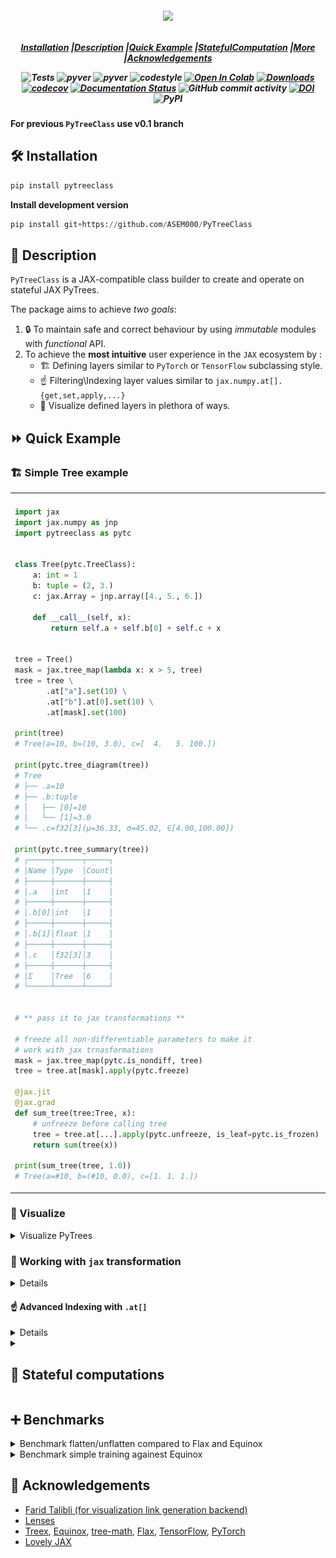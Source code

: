 <!-- <h1 align="center" style="font-family:Monospace" >Py🌲Class</h1> -->
<h5 align="center">
<img width="250px" src="https://user-images.githubusercontent.com/48389287/227880173-bf78c02c-d28b-4cf4-95e6-fa49b82a43a1.svg"> <br>

<br>

[**Installation**](#installation)
|[**Description**](#description)
|[**Quick Example**](#quick_example)
|[**StatefulComputation**](#stateful_computation)
|[**More**](#more)
|[**Acknowledgements**](#acknowledgements)

![Tests](https://github.com/ASEM000/pytreeclass/actions/workflows/tests.yml/badge.svg)
![pyver](https://img.shields.io/badge/python-3.8%203.9%203.10%203.11_-red)
![pyver](https://img.shields.io/badge/jax->=0.4.7-red)
![codestyle](https://img.shields.io/badge/codestyle-black-black)
[![Open In Colab](https://colab.research.google.com/assets/colab-badge.svg)](https://colab.research.google.com/github/ASEM000/PyTreeClass/blob/main/assets/intro.ipynb)
[![Downloads](https://pepy.tech/badge/pytreeclass)](https://pepy.tech/project/pytreeclass)
[![codecov](https://codecov.io/gh/ASEM000/pytreeclass/branch/main/graph/badge.svg?token=TZBRMO0UQH)](https://codecov.io/gh/ASEM000/pytreeclass)
[![Documentation Status](https://readthedocs.org/projects/pytreeclass/badge/?version=latest)](https://pytreeclass.readthedocs.io/en/latest/?badge=latest)
![GitHub commit activity](https://img.shields.io/github/commit-activity/m/ASEM000/pytreeclass)
[![DOI](https://zenodo.org/badge/512717921.svg)](https://zenodo.org/badge/latestdoi/512717921)
![PyPI](https://img.shields.io/pypi/v/pytreeclass)

</h5>

**For previous `PyTreeClass` use v0.1 branch**

## 🛠️ Installation<a id="installation"></a>

```python
pip install pytreeclass
```

**Install development version**

```python
pip install git+https://github.com/ASEM000/PyTreeClass
```

## 📖 Description<a id="description"></a>

`PyTreeClass` is a JAX-compatible class builder to create and operate on stateful JAX PyTrees.

The package aims to achieve _two goals_:

1. 🔒 To maintain safe and correct behaviour by using _immutable_ modules with _functional_ API.
2. To achieve the **most intuitive** user experience in the `JAX` ecosystem by :
   - 🏗️ Defining layers similar to `PyTorch` or `TensorFlow` subclassing style.
   - ☝️ Filtering\Indexing layer values similar to `jax.numpy.at[].{get,set,apply,...}`
   - 🎨 Visualize defined layers in plethora of ways.

## ⏩ Quick Example <a id="quick_example">

### 🏗️ Simple Tree example

<div align="center">
<table>
<tr><td align="center"></td> <td align="center"></td></tr>
<tr>
<td>

```python
import jax
import jax.numpy as jnp
import pytreeclass as pytc


class Tree(pytc.TreeClass):
    a: int = 1
    b: tuple = (2, 3.)
    c: jax.Array = jnp.array([4., 5., 6.])

    def __call__(self, x):
        return self.a + self.b[0] + self.c + x


tree = Tree()
mask = jax.tree_map(lambda x: x > 5, tree)
tree = tree \
       .at["a"].set(10) \
       .at["b"].at[0].set(10) \
       .at[mask].set(100)

print(tree)
# Tree(a=10, b=(10, 3.0), c=[  4.   5. 100.])

print(pytc.tree_diagram(tree))
# Tree
# ├── .a=10
# ├── .b:tuple
# │   ├── [0]=10
# │   └── [1]=3.0
# └── .c=f32[3](μ=36.33, σ=45.02, ∈[4.00,100.00])

print(pytc.tree_summary(tree))
# ┌─────┬──────┬─────┐
# │Name │Type  │Count│
# ├─────┼──────┼─────┤
# │.a   │int   │1    │
# ├─────┼──────┼─────┤
# │.b[0]│int   │1    │
# ├─────┼──────┼─────┤
# │.b[1]│float │1    │
# ├─────┼──────┼─────┤
# │.c   │f32[3]│3    │
# ├─────┼──────┼─────┤
# │Σ    │Tree  │6    │
# └─────┴──────┴─────┘


# ** pass it to jax transformations **

# freeze all non-differentiable parameters to make it
# work with jax trnasformations
mask = jax.tree_map(pytc.is_nondiff, tree)
tree = tree.at[mask].apply(pytc.freeze)

@jax.jit
@jax.grad
def sum_tree(tree:Tree, x):
    # unfreeze before calling tree
    tree = tree.at[...].apply(pytc.unfreeze, is_leaf=pytc.is_frozen)
    return sum(tree(x))

print(sum_tree(tree, 1.0))
# Tree(a=#10, b=(#10, 0.0), c=[1. 1. 1.])
```

</td>

</tr>
</table>
</div>

### 🎨 Visualize<a id="Viz">

<details> <summary> Visualize PyTrees</summary>

<div align="center">
<table>
<tr>
 <td align = "center"> tree_summary</td> 
 <td align = "center">tree_diagram</td>
 <td align = "center">[tree_mermaid](https://mermaid.js.org)(Native support in Github/Notion)</td>
 <td align= "center"> tree_repr </td>
 <td align="center" > tree_str </td>

</tr>

<tr>
<td>

```python
print(pytc.tree_summary(tree, depth=1))
┌────┬──────┬─────┐
│Name│Type  │Count│
├────┼──────┼─────┤
│.a  │int   │1    │
├────┼──────┼─────┤
│.b  │tuple │1    │
├────┼──────┼─────┤
│.c  │f32[3]│3    │
├────┼──────┼─────┤
│Σ   │Tree  │5    │
└────┴──────┴─────┘
```

</td>

<td>

```python

print(pytc.tree_diagram(tree, depth=1))
Tree
├── .a=1
├── .b=(...)
└── .c=f32[3](μ=5.00, σ=0.82, ∈[4.00,6.00])
```

 </td>

<td>

```python
print(pytc.tree_mermaid(tree, depth=1))
```

```mermaid

flowchart LR
    id0(<b>Tree</b>)
    id0 --- id1("</b>.a=1</b>")
    id0 --- id2("</b>.b=(...)</b>")
    id0 --- id3("</b>.c=f32[3](μ=5.00, σ=0.82, ∈[4.00,6.00])</b>")
```

</td>

<td>

```python
print(pytc.tree_repr(tree, depth=1))
Tree(a=1, b=(...), c=f32[3](μ=5.00, σ=0.82, ∈[4.00,6.00]))
```

</td>

<td>

```python
print(pytc.tree_str(tree, depth=1))
Tree(a=1, b=(...), c=[4. 5. 6.])
```

</td>

</tr>

<tr>

<td>

```python
print(pytc.tree_summary(tree, depth=2))
┌─────┬──────┬─────┐
│Name │Type  │Count│
├─────┼──────┼─────┤
│.a   │int   │1    │
├─────┼──────┼─────┤
│.b[0]│int   │1    │
├─────┼──────┼─────┤
│.b[1]│float │1    │
├─────┼──────┼─────┤
│.c   │f32[3]│3    │
├─────┼──────┼─────┤
│Σ    │Tree  │6    │
└─────┴──────┴─────┘
```

</td>

<td>

```python
print(pytc.tree_diagram(tree, depth=2))
Tree
├── .a=1
├── .b:tuple
│   ├── [0]=2.0
│   └── [1]=3.0
└── .c=f32[3](μ=5.00, σ=0.82, ∈[4.00,6.00])
```

</td>

<td>

```python
print(pytc.tree_mermaid(tree, depth=2))
```

```mermaid
flowchart LR
    id2 --- id3("</b>[0]=2.0</b>")
    id2 --- id4("</b>[1]=3.0</b>")
    id0(<b>Tree</b>)
    id0 --- id1("</b>.a=1</b>")
    id0 --- id2("</b>.b:tuple</b>")
    id0 --- id5("</b>.c=f32[3](μ=5.00, σ=0.82, ∈[4.00,6.00])</b>")
```

</td>

<td>

```python
print(pytc.tree_repr(tree, depth=2))
Tree(a=1, b=(2.0, 3.0), c=f32[3](μ=5.00, σ=0.82, ∈[4.00,6.00]))
```

</td>

<td>

```python
print(pytc.tree_str(tree, depth=2))
Tree(a=1, b=(2.0, 3.0), c=[4. 5. 6.])
```

</td>

</tr>

 </table>

 </div>

</details>

### 🏃 Working with `jax` transformation

<details> <summary>Make arbitrary PyTrees work with jax transformations</summary>

Parameters are defined in `Tree` at the top of class definition similar to defining
`dataclasses.dataclass` field.
Lets optimize our parameters

```python

import pytreeclass as pytc
import jax
import jax.numpy as jnp


class Tree(pytc.TreeClass)
    a: int = 1
    b: tuple[float] = (2., 3.)
    c: jax.Array = jnp.array([4., 5., 6.])

    def __call__(self, x):
        return self.a + self.b[0] + self.c + x


tree = Tree()


@jax.grad
def loss_func(tree: Tree, x: jax.Array):
    tree = tree.at[...].apply(pytc.unfreeze, is_leaf=pytc.is_frozen)  # <--- unfreeze the tree before calling it
    preds = jax.vmap(tree)(x)  # <--- vectorize the tree call over the leading axis
    return jnp.mean(preds**2)  # <--- return the mean squared error


@jax.jit
def train_step(tree: Tree, x: jax.Array):
    grads = loss_func(tree, x)
    # apply a small gradient step
    return jax.tree_util.tree_map(lambda x, g: x - 1e-3 * g, tree, grads)


# lets freeze the non-differentiable parts of the tree
# in essence any non inexact type should be frozen to
# make the tree differentiable and work with jax transformations
jaxable_tree = jax.tree_util.tree_map(lambda x: pytc.freeze(x) if pytc.is_nondiff(x) else x, tree)

for epoch in range(1_000):
    jaxable_tree = train_step(jaxable_tree, jnp.ones([10, 1]))

print(jaxable_tree)
# **the `frozen` params have "#" prefix**
# Tree(a=#1, b=(-4.2826524, 3.0), c=[2.3924797 2.905778  3.4190805])


# unfreeze the tree
tree = jaxable_tree.at[...].apply(pytc.unfreeze, is_leaf=pytc.is_frozen)
# the previous line is equivalent to:
# >>> tree = jax.tree_util.tree_map(pytc.unfreeze, jaxable_tree, is_leaf=pytc.is_frozen)
print(tree)
# Tree(a=1, b=(-4.2826524, 3.0), c=[2.3924797 2.905778  3.4190805])

```

</details>

#### ☝️ Advanced Indexing with `.at[]` <a id="Indexing">

<details> <summary>Out-of-place updates using mask, attribute name or index</summary>

`PyTreeClass` offers 3 means of indexing through `.at[]`

1. Indexing by boolean mask.
2. Indexing by attribute name.
3. Indexing by Leaf index.

**Since `treeclass` wrapped class are immutable, `.at[]` operations returns new instance of the tree**

#### Index update by boolean mask

```python
tree = Tree()
# Tree(a=1, b=(2, 3), c=i32[3](μ=5.00, σ=0.82, ∈[4,6]))

# lets create a mask for values > 4
mask = jax.tree_util.tree_map(lambda x: x>4, tree)

print(mask)
# Tree(a=False, b=(False, False), c=[False  True  True])

print(tree.at[mask].get())
# Tree(a=None, b=(None, None), c=[5 6])

print(tree.at[mask].set(10))
# Tree(a=1, b=(2, 3), c=[ 4 10 10])

print(tree.at[mask].apply(lambda x: 10))
# Tree(a=1, b=(2, 3), c=[ 4 10 10])
```

#### Index update by attribute name

```python
tree = Tree()
# Tree(a=1, b=(2, 3), c=i32[3](μ=5.00, σ=0.82, ∈[4,6]))

print(tree.at["a"].get())
# Tree(a=1, b=(None, None), c=None)

print(tree.at["a"].set(10))
# Tree(a=10, b=(2, 3), c=[4 5 6])

print(tree.at["a"].apply(lambda x: 10))
# Tree(a=10, b=(2, 3), c=[4 5 6])
```

#### Index update by integer index

```python
tree = Tree()
# Tree(a=1, b=(2, 3), c=i32[3](μ=5.00, σ=0.82, ∈[4,6]))

print(tree.at[1].at[0].get())
# Tree(a=None, b=(2.0, None), c=None)

print(tree.at[1].at[0].set(10))
# Tree(a=1, b=(10, 3.0), c=[4. 5. 6.])

print(tree.at[1].at[0].apply(lambda x: 10))
# Tree(a=1, b=(10, 3.0), c=[4. 5. 6.])
```

### Mix, match , and chain index update

```python

import jax
import jax.numpy as jnp
import pytreeclass as pytc

class Tree(pytc.TreeClass):
    a: int = 1
    b: str = "b"
    c: float = 1.0
    d: bool = True
    e: tuple = (1, 2, 3)
    f: jax.Array = jax.numpy.array([1, 2, 3])

tree = Tree()

integer_mask = jax.tree_util.tree_map(lambda x: isinstance(x, int), tree)

tree = (
    tree
    .at["a"].set(10)
    .at["b"].set("B")
    .at["c"].set(10.0)
    .at["d"].set(False)
    .at["e"].at[0].set(10)  # set first element of tuple to 10
    .at["f"].apply(jnp.sin)  # apply to all elements in array
    .at[integer_mask].apply(float)  # cast all `int` to `float`
)

print(tree)
# Tree(
#   a=10.0,
#   b=B,
#   c=10.0,
#   d=0.0,
#   e=(10.0, 2.0, 3.0),
#   f=[0.841471  0.9092974 0.14112  ]
# )

```

</details>

<details>

<summary>

## 📜 Stateful computations<a id="stateful_computation"></a> </summary>

First, [Under jax.jit jax requires states to be explicit](https://jax.readthedocs.io/en/latest/jax-101/07-state.html?highlight=state), this means that for any class instance; variables needs to be separated from the class and be passed explictly. However when using `TreeClass` no need to separate the instance variables ; instead the whole instance is passed as a state.

Using the following pattern,Updating state **functionally** can be achieved under `jax.jit`

```python
import jax
import pytreeclass as pytc

class Counter(pytc.TreeClass):
    calls : int = 0

    def increment(self):
        self.calls += 1
counter = Counter() # Counter(calls=0)
```

Here, we define the update function. Since the increment method mutate the internal state, thus we need to use the functional approach to update the state by using `.at`. To achieve this we can use `.at[method_name].__call__(*args,**kwargs)`, this functional call will return the value of this call and a _new_ model instance with the update state.

```python
@jax.jit
def update(counter):
    value, new_counter = counter.at["increment"]()
    return new_counter

for i in range(10):
    counter = update(counter)

print(counter.calls) # 10
```

</details>

## ➕ Benchmarks<a id="more"></a>

<details>
<summary>Benchmark flatten/unflatten compared to Flax and Equinox </summary>

<a href="https://colab.research.google.com/github/ASEM000/PyTreeClass/blob/main/assets/benchmark_flatten_unflatten.ipynb" target="_parent"><img src="https://colab.research.google.com/assets/colab-badge.svg" alt="Open In Colab"/></a>

<table>

<tr><td align="center">CPU</td><td align="center">GPU</td></tr>

<tr>

<td><img src='assets/benchmark_cpu.png'></td>

</tr>

</table>

</details>

<details>
<summary>Benchmark simple training againest Equinox </summary>

<a href="https://colab.research.google.com/github/ASEM000/PyTreeClass/blob/main/assets/benchmark_nn_training_equinox.ipynb" target="_parent"><img src="https://colab.research.google.com/assets/colab-badge.svg" alt="Open In Colab"/></a>

Benchmarking of training a simple sequential linear layers on colab CPU.

`10 layers`

- `PyTreeClass`: 34.4 ms ± 867 µs per loop (mean ± std. dev. of 7 runs, 10 loops each)
- `Equinox`: 230 ms ± 93.5 ms per loop (mean ± std. dev. of 7 runs, 10 loops each)
- `Eqx/PyTc`: 6.671167451529536 for 10 layers

`100 layers`:

- `PyTreeClass`: 659 ms ± 19.4 ms per loop (mean ± std. dev. of 7 runs, 1 loop each)
- `Equinox` : 1.79 s ± 272 ms per loop (mean ± std. dev. of 7 runs, 1 loop each)
- `Eqx/PyTc`: 2.714461166827432 for 100 layers

</details>

## 📙 Acknowledgements<a id="acknowledgements"></a>

- [Farid Talibli (for visualization link generation backend)](https://www.linkedin.com/in/frdt98)
- [Lenses](https://hackage.haskell.org/package/lens)
- [Treex](https://github.com/cgarciae/treex), [Equinox](https://github.com/patrick-kidger/equinox), [tree-math](https://github.com/google/tree-math), [Flax](https://github.com/google/flax), [TensorFlow](https://www.tensorflow.org), [PyTorch](https://pytorch.org)
- [Lovely JAX](https://github.com/xl0/lovely-jax)
